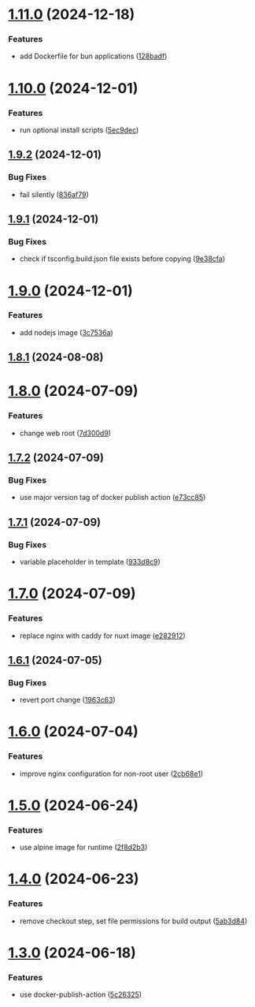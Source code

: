 # [1.11.0](https://github.com/master-software-gmbh/nodejs-deploy-action/compare/v1.10.0...v1.11.0) (2024-12-18)


### Features

* add Dockerfile for bun applications ([128badf](https://github.com/master-software-gmbh/nodejs-deploy-action/commit/128badf9f8ab601452c35e3ee8a3495d3cb41fc5))

# [1.10.0](https://github.com/master-software-gmbh/nodejs-deploy-action/compare/v1.9.2...v1.10.0) (2024-12-01)


### Features

* run optional install scripts ([5ec9dec](https://github.com/master-software-gmbh/nodejs-deploy-action/commit/5ec9dec5deab11a21c38a097362fa571072bef03))

## [1.9.2](https://github.com/master-software-gmbh/nodejs-deploy-action/compare/v1.9.1...v1.9.2) (2024-12-01)


### Bug Fixes

* fail silently ([836af79](https://github.com/master-software-gmbh/nodejs-deploy-action/commit/836af79ab2d25d27db16cc71f8916d0d3f29bd0f))

## [1.9.1](https://github.com/master-software-gmbh/nodejs-deploy-action/compare/v1.9.0...v1.9.1) (2024-12-01)


### Bug Fixes

* check if tsconfig.build.json file exists before copying ([9e38cfa](https://github.com/master-software-gmbh/nodejs-deploy-action/commit/9e38cfa95ef2b69439b6dac0d68cb81e0ad3aaab))

# [1.9.0](https://github.com/master-software-gmbh/nodejs-deploy-action/compare/v1.8.1...v1.9.0) (2024-12-01)


### Features

* add nodejs image ([3c7536a](https://github.com/master-software-gmbh/nodejs-deploy-action/commit/3c7536a9f0929afa7f190ff57759df21db351b13))

## [1.8.1](https://github.com/master-software-gmbh/nodejs-deploy-action/compare/v1.8.0...v1.8.1) (2024-08-08)

# [1.8.0](https://github.com/master-software-gmbh/nodejs-deploy-action/compare/v1.7.2...v1.8.0) (2024-07-09)


### Features

* change web root ([7d300d9](https://github.com/master-software-gmbh/nodejs-deploy-action/commit/7d300d9780846da32cfdfd0e20170fc092983f5a))

## [1.7.2](https://github.com/master-software-gmbh/nodejs-deploy-action/compare/v1.7.1...v1.7.2) (2024-07-09)


### Bug Fixes

* use major version tag of docker publish action ([e73cc85](https://github.com/master-software-gmbh/nodejs-deploy-action/commit/e73cc855f587ca4bacd8cd1918dacb7597ea4ac8))

## [1.7.1](https://github.com/master-software-gmbh/nodejs-deploy-action/compare/v1.7.0...v1.7.1) (2024-07-09)


### Bug Fixes

* variable placeholder in template ([933d8c9](https://github.com/master-software-gmbh/nodejs-deploy-action/commit/933d8c9411fa120dbff269f4b0e766b6bead0f1a))

# [1.7.0](https://github.com/master-software-gmbh/nodejs-deploy-action/compare/v1.6.1...v1.7.0) (2024-07-09)


### Features

* replace nginx with caddy for nuxt image ([e282912](https://github.com/master-software-gmbh/nodejs-deploy-action/commit/e28291274ed3f75c5547cc23023a827451e91b40))

## [1.6.1](https://github.com/master-software-gmbh/nodejs-deploy-action/compare/v1.6.0...v1.6.1) (2024-07-05)


### Bug Fixes

* revert port change ([1963c63](https://github.com/master-software-gmbh/nodejs-deploy-action/commit/1963c63bfc6d35683fac484e2543e2be3fd755d4))

# [1.6.0](https://github.com/master-software-gmbh/nodejs-deploy-action/compare/v1.5.0...v1.6.0) (2024-07-04)


### Features

* improve nginx configuration for non-root user ([2cb68e1](https://github.com/master-software-gmbh/nodejs-deploy-action/commit/2cb68e1fb5d0b51fb966aa63599e09cf2b46df3f))

# [1.5.0](https://github.com/master-software-gmbh/nodejs-deploy-action/compare/v1.4.0...v1.5.0) (2024-06-24)


### Features

* use alpine image for runtime ([2f8d2b3](https://github.com/master-software-gmbh/nodejs-deploy-action/commit/2f8d2b33062c7d7decb4b9b5bd0bdec7c5f6bf16))

# [1.4.0](https://github.com/master-software-gmbh/nodejs-deploy-action/compare/v1.3.0...v1.4.0) (2024-06-23)


### Features

* remove checkout step, set file permissions for build output ([5ab3d84](https://github.com/master-software-gmbh/nodejs-deploy-action/commit/5ab3d845f9829c41a4c3cc3a59d9a0ce0c102f22))

# [1.3.0](https://github.com/master-software-gmbh/nodejs-deploy-action/compare/v1.2.0...v1.3.0) (2024-06-18)


### Features

* use docker-publish-action ([5c26325](https://github.com/master-software-gmbh/nodejs-deploy-action/commit/5c263253e0d5e172e74affd53ddd30e973c8db7a))
